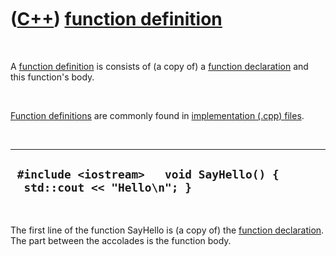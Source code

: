 



 

 

 

 

 

([C++](Cpp.md)) [function definition](CppFunctionDefinition.md)
=================================================================

 

A [function definition](CppFunctionDefinition.md) is consists of (a
copy of) a [function declaration](CppFunctionDeclaration.md) and this
function's body.

 

[Function definitions](CppFunctionDefinition.md) are commonly found in
[implementation (.cpp) files](CppImplementationFile.md).

 

  ------------------------------------------------------------------------
  ` #include <iostream>   void SayHello() {   std::cout << "Hello\n"; }`
  ------------------------------------------------------------------------

 

The first line of the function SayHello is (a copy of) the [function
declaration](CppFunctionDeclaration.md). The part between the accolades
is the function body.

 

 

 

 

 





 



